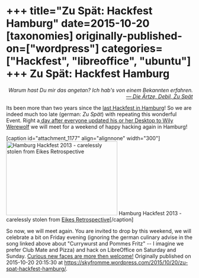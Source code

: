 +++
title="Zu Spät: Hackfest Hamburg"
date=2015-10-20
[taxonomies]
originally-published-on=["wordpress"]
categories=["Hackfest", "libreoffice", "ubuntu"]
+++
Zu Spät: Hackfest Hamburg
==========================

<p style="text-align:right;"><em>Warum hast Du mir das angetan?
Ich hab's von einem Bekannten erfahren.
</em>
<em> <a href="https://www.youtube.com/watch?v=YkHP0661TiA">— Die Ärtze, Debil, Zu Spät</a></em></p>
Its been more than two years since the <a href="https://wiki.documentfoundation.org/Hackfest/Hamburg2013">last Hackfest in Hamburg</a>! So we are indeed much too late (german: <em>Zu Spät</em>) with repeating this wonderful Event. Right a<a href="https://wiki.ubuntu.com/WilyWerewolf/ReleaseSchedule"> day after everyone updated his or her Desktop to Wily Werewolf</a> we will meet for a weekend of happy hacking again in Hamburg!

[caption id="attachment_1177" align="alignnone" width="300"]<a href="http://erack.org/blog/archives/28-LibreOffice-Hamburg-Hackfest-Retrospective.html"><img class="size-medium wp-image-1177" src="https://skyfromme.files.wordpress.com/2015/10/hhh2013.jpg?w=300" alt="Hamburg Hackfest 2013 - carelessly stolen from Eikes Retrospective" width="300" height="200" /></a> Hamburg Hackfest 2013 - carelessly stolen from <a href="http://erack.org/blog/archives/28-LibreOffice-Hamburg-Hackfest-Retrospective.html">Eikes Retrospective</a>[/caption]

So now, we will meet again. You are invited to drop by this weekend, we will celebrate a bit on Friday evening (ignoring the german culinary advise in the song linked above about "Currywurst and Pommes Fritz" -- I imagine we prefer Club Mate and Pizza) and hack on LibreOffice on Saturday and Sunday. <a href="https://wiki.documentfoundation.org/Hackfest/Hamburg2015">Curious new faces are more then welcome!</a>
Originally published on 2015-10-20 20:15:30 at https://skyfromme.wordpress.com/2015/10/20/zu-spat-hackfest-hamburg/.
